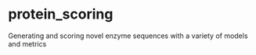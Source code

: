 # protein_scoring
Generating and scoring novel enzyme sequences with a variety of models and metrics
